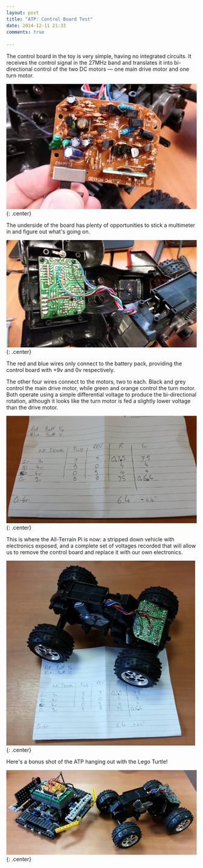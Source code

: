 ```yaml
---
layout: post
title: "ATP: Control Board Test"
date: 2014-12-11 21:33
comments: true

---
```


The control board in the toy is very simple, having no integrated circuits. It receives the control signal in the 27MHz band and translates it into bi-directional control of the two DC motors &mdash; one main drive motor and one turn motor.

![](/img/projects/atp/4.jpg){: .center}

The underside of the board has plenty of opportunities to stick a multimeter in and figure out what's going on.

![](/img/projects/atp/3.jpg){: .center}

The red and blue wires only connect to the battery pack, providing the control board with +9v and 0v respectively.

The other four wires connect to the motors, two to each. Black and grey control the main drive motor, while green and orange control the turn motor. Both operate using a simple differential voltage to produce the bi-directional rotation, although it looks like the turn motor is fed a slightly lower voltage than the drive motor.

![](/img/projects/atp/17.jpg){: .center}

This is where the All-Terrain Pi is now: a stripped down vehicle with electronics exposed, and a complete set of voltages recorded that will allow us to remove the control board and replace it with our own electronics.

![](/img/projects/atp/18.jpg){: .center}

Here's a bonus shot of the ATP hanging out with the Lego Turtle!

![](/img/projects/atp/19.jpg){: .center}
